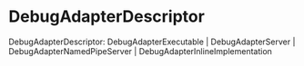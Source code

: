 # DebugAdapterDescriptor

DebugAdapterDescriptor: DebugAdapterExecutable | DebugAdapterServer | DebugAdapterNamedPipeServer | DebugAdapterInlineImplementation

